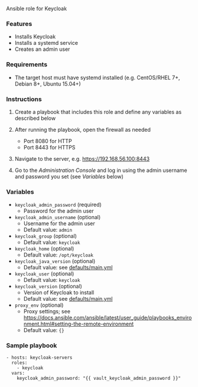 Ansible role for Keycloak

### Features

- Installs Keycloak
- Installs a systemd service
- Creates an admin user


### Requirements

- The target host must have systemd installed (e.g. CentOS/RHEL 7+, Debian 8+, Ubuntu 15.04+)


### Instructions

1. Create a playbook that includes this role and define any variables as described below

1. After running the playbook, open the firewall as needed
    - Port 8080 for HTTP
    - Port 8443 for HTTPS

1. Navigate to the server, e.g. https://192.168.56.100:8443

1. Go to the *Administration Console* and log in using the admin username and password you set (see *Variables* below)


### Variables

- `keycloak_admin_password` (required)
    - Password for the admin user
- `keycloak_admin_username` (optional)
    - Username for the admin user
    - Default value: `admin`
- `keycloak_group` (optional)
    - Default value: `keycloak`
- `keycloak_home` (optional)
    - Default value: `/opt/keycloak`
- `keycloak_java_version` (optional)
    - Default value: see [defaults/main.yml](defaults/main.yml)
- `keycloak_user` (optional)
    - Default value: `keycloak`
- `keycloak_version` (optional)
    - Version of Keycloak to install
    - Default value: see [defaults/main.yml](defaults/main.yml)
- `proxy_env` (optional)
    - Proxy settings; see https://docs.ansible.com/ansible/latest/user_guide/playbooks_environment.html#setting-the-remote-environment
    - Default value: `{}`


### Sample playbook

    - hosts: keycloak-servers
      roles:
        - keycloak
      vars:
        keycloak_admin_password: "{{ vault_keycloak_admin_password }}"
